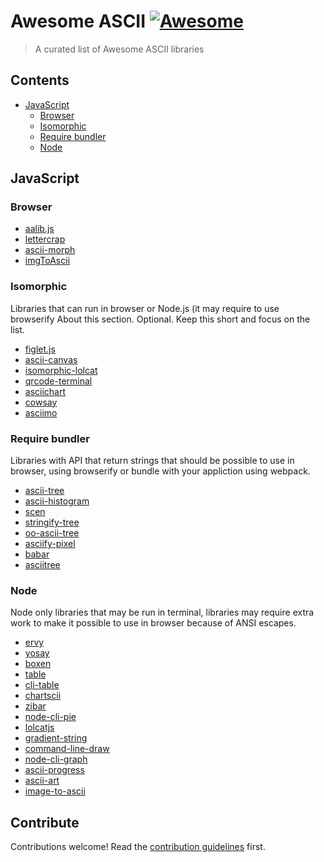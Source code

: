 # Awesome ASCII [![Awesome](https://awesome.re/badge.svg)](https://awesome.re)

> A curated list of Awesome ASCII libraries


## Contents

- [JavaScript](#javaScript)
  - [Browser](#browser)
  - [Isomorphic](#isomorphic)
  - [Require bundler](#require-bundler)
  - [Node](#node)

## JavaScript

### Browser
- [aalib.js](https://github.com/mir3z/aalib.js)
- [lettercrap](https://github.com/nate-parrott/lettercrap)
- [ascii-morph](https://github.com/tholman/ascii-morph)
- [imgToAscii](https://github.com/victorqribeiro/imgToAscii)

### Isomorphic

Libraries that can run in browser or Node.js (it may require to use browserify 
About this section. Optional. Keep this short and focus on the list.

- [figlet.js](https://github.com/patorjk/figlet.js)
- [ascii-canvas](https://github.com/jcubic/ascii-canvas)
- [isomorphic-lolcat](https://github.com/jcubic/isomorphic-lolcat)
- [qrcode-terminal](https://github.com/gtanner/qrcode-terminal)
- [asciichart](https://github.com/kroitor/asciichart)
- [cowsay](https://github.com/piuccio/cowsay)
- [asciimo](https://github.com/marak/asciimo)


### Require bundler

Libraries with API that return strings that should be possible to use in browser,
using browserify or bundle with your appliction using webpack.

- [ascii-tree](https://github.com/liushuping/ascii-tree)
- [ascii-histogram](https://www.npmjs.com/package/ascii-histogram)
- [scen](https://github.com/chunqiuyiyu/scen)
- [stringify-tree](https://github.com/jessitron/stringify-tree)
- [oo-ascii-tree](https://www.npmjs.com/package/oo-ascii-tree)
- [asciify-pixel](https://github.com/IonicaBizau/asciify-pixel)
- [babar](https://github.com/stephan83/babar)
- [asciitree](https://github.com/antonmedv/asciitree)

### Node

Node only libraries that may be run in terminal, libraries may require extra
work to make it possible to use in browser because of ANSI escapes.

- [ervy](https://github.com/chunqiuyiyu/ervy)
- [yosay](https://github.com/yeoman/yosay)
- [boxen](https://github.com/sindresorhus/boxen)
- [table](https://github.com/gajus/table)
- [cli-table](https://github.com/Automattic/cli-table)
- [chartscii](https://github.com/tool3/chartscii)
- [zibar](https://github.com/lbovet/zibar)
- [node-cli-pie](https://github.com/IonicaBizau/node-cli-pie)
- [lolcatjs](https://github.com/robertmarsal/lolcatjs)
- [gradient-string](https://github.com/bokub/gradient-string)
- [command-line-draw](https://github.com/liambloom/command-line-draw)
- [node-cli-graph](https://github.com/IonicaBizau/node-cli-graph)
- [ascii-progress](https://github.com/bubkoo/ascii-progress)
- [ascii-art](https://github.com/khrome/ascii-art)
- [image-to-ascii](https://github.com/IonicaBizau/image-to-ascii)

## Contribute

Contributions welcome! Read the [contribution guidelines](contributing.md) first.
